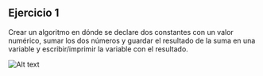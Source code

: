 ## Ejercicio 1
Crear un algoritmo en dónde se declare dos constantes con un valor numérico, sumar los dos números y guardar el resultado de la suma en una variable y escribir/imprimir la variable con el resultado. 

 ![Alt text](https://res.cloudinary.com/duzf4vfki/image/upload/v1625685720/ClassroomGitHub/ejercicio1_rty479.png)

